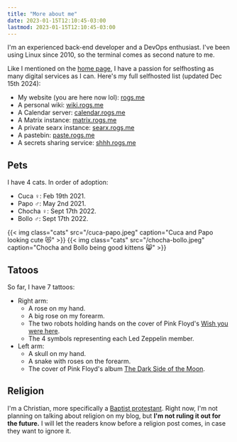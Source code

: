 ```yaml
---
title: "More about me"
date: 2023-01-15T12:10:45-03:00
lastmod: 2023-01-15T12:10:45-03:00
---
```


I'm an experienced back-end developer and a DevOps enthusiast. I've been using Linux since 2010, so the terminal comes as second nature to me.

Like I mentioned on the [home page](/), I have a passion for selfhosting as many digital services as I can. Here's my full selfhosted list (updated Dec 15th 2024):

- My website (you are here now lol): [rogs.me](https://rogs.me)
- A personal wiki: [wiki.rogs.me](https://wiki.rogs.me)
- A Calendar server: [calendar.rogs.me](https://calendar.rogs.me)
- A Matrix instance: [matrix.rogs.me](https://matrix.rogs.me)
- A private searx instance: [searx.rogs.me](https://searx.rogs.me)
- A pastebin: [paste.rogs.me](http://paste.rogs.me)
- A secrets sharing service: [shhh.rogs.me](https://shhh.rogs.me')

## Pets
I have 4 cats. In order of adoption:
- Cuca ♀: Feb 19th 2021.
- Papo ♂: May 2nd 2021.
- Chocha ♀: Sept 17th 2022.
- Bollo ♂: Sept 17th 2022.

{{< img class="cats" src="/cuca-papo.jpeg" caption="Cuca and Papo looking cute 😻" >}}
{{< img class="cats" src="/chocha-bollo.jpeg" caption="Chocha and Bollo being good kittens 😸" >}}

## Tatoos
So far, I have 7 tattoos:
- Right arm:
  + A rose on my hand.
  + A big rose on my forearm.
  + The two robots holding hands on the cover of Pink Floyd's [Wish you were here](https://en.wikipedia.org/wiki/Wish_You_Were_Here_(Pink_Floyd_album)#/media/File:Wish_you_were_here_by_Pink_Floyd_banner.png).
  + The 4 symbols representing each Led Zeppelin member.
- Left arm:
  + A skull on my hand.
  + A snake with roses on the forearm.
  + The cover of Pink Floyd's album [The Dark Side of the Moon](https://en.wikipedia.org/wiki/The_Dark_Side_of_the_Moon#/media/File:Dark_Side_of_the_Moon.png).

## Religion
I'm a Christian, more specifically a [Baptist protestant](https://en.wikipedia.org/wiki/Baptists). Right now, I'm not planning on talking about religion on my blog, but **I'm not ruling it out for the future.** I will let the readers know before a religion post comes, in case they want to ignore it.
